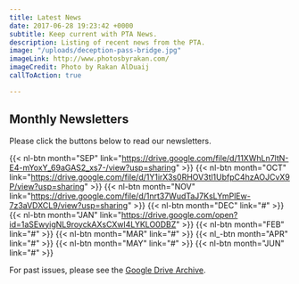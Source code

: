 ```yaml
---
title: Latest News
date: 2017-06-28 19:23:42 +0000
subtitle: Keep current with PTA News.
description: Listing of recent news from the PTA.
image: "/uploads/deception-pass-bridge.jpg"
imageLink: http://www.photosbyrakan.com/
imageCredit: Photo by Rakan AlDuaij
callToAction: true

---
```

## Monthly Newsletters

Please click the buttons below to read our newsletters.

{{< nl-btn month="SEP" link="https://drive.google.com/file/d/11XWhLn7ltN-E4-mYoxY_69aGAS2_xs7-/view?usp=sharing" >}}
{{< nl-btn month="OCT" link="https://drive.google.com/file/d/1Y1irX3s0RHOV3tl1UbfpC4hzAOJCvX9P/view?usp=sharing" >}}
{{< nl-btn month="NOV" link="https://drive.google.com/file/d/1nrt37WudTaJ7KsLYmPlEw-7z3aVDXCL9/view?usp=sharing" >}}
{{< nl-btn month="DEC" link="#" >}}
{{< nl-btn month="JAN" link="https://drive.google.com/open?id=1aSEwyigNL9royckAXsCXwl4LYKLO0DBZ" >}}
{{< nl-btn month="FEB" link="#" >}}
{{< nl-btn month="MAR" link="#" >}}
{{< nl_-btn month="APR" link="#" >}}
{{< nl-btn month="MAY" link="#" >}}
{{< nl-btn month="JUN" link="#" >}}

For past issues, please see the [Google Drive Archive](https://drive.google.com/drive/folders/1NjUF3zXFrqc2J464wPtga85BsbY-nU2e?usp=sharing).